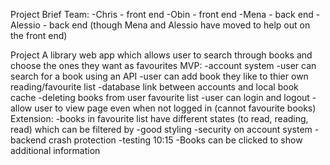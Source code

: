Project Brief
Team:
	-Chris - front end
	-Obin - front end
	-Mena - back end
	-Alessio - back end
	(though Mena and Alessio have moved to help out on the front end)
	
Project
A library web app which allows user to search through books and choose the ones they want as favourites
MVP:
-account system
-user can search for a book using an API
-user can add book they like to thier own reading/favourite list
-database link between accounts and local book cache
-deleting books from user favourite list
-user can login and logout
-allow user to view page even when not logged in (cannot favourite books)
Extension:
-books in favourite list have different states (to read, reading, read) which can be filtered by
-good styling
-security on account system
-backend crash protection
-testing
10:15
-Books can be clicked to show additional information
